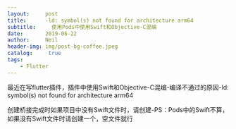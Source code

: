 ```yaml
---
layout:     post
title:      -ld: symbol(s) not found for architecture arm64
subtitle:	  使用Pods中使用Swift和Objective-C混编
date:       2019-06-22
author:     Neil
header-img: img/post-bg-coffee.jpeg
catalog: 	 true
tags:
    - Flutter
---
```


最近在写flutter插件，插件中使用Swift和Objective-C混编-编译不通过的原因-ld: symbol(s) not found for architecture arm64

创建桥接完成时如果项目中没有Swift文件时，请创建-PS：Pods中的Swift不算，如果没有Swift文件时请创建一个，空文件就行